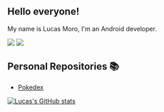 ## Hello everyone!

My name is Lucas Moro, I'm an Android developer.

<a href="https://www.linkedin.com/in/lucasrmoro/" target="_blank"><img src="https://img.shields.io/badge/-LinkedIn-%230077B5?style=for-the-badge&logo=linkedin&logoColor=white" target="_blank"></a> 
<a href="mailto:lucas.rmoro1@gmail.com?Subject=Título%20da%20mensagem" target="_blank"><img src="https://img.shields.io/badge/-Gmail-lightgray?style=for-the-badge&logo=Gmail&logoColor=white" target="_blank"></a> 

## Personal Repositories 📚

- [Pokedex](https://github.com/lucasrmoro/Pokedex)

[![Lucas's GitHub stats](https://github-readme-stats.vercel.app/api?username=lucasrmoro)](https://github.com/lucasrmoro/lucasrmoro)
